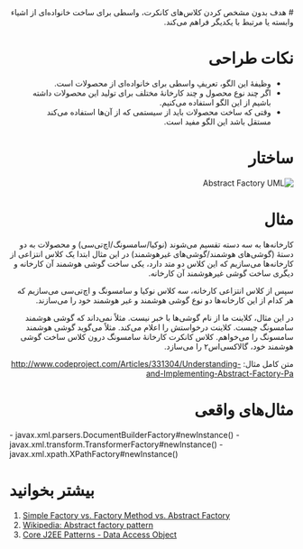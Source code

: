 <div dir="rtl">
# هدف
بدون مشخص کردن کلاس‌های کانکرت، واسطی برای ساخت خانواده‌ای از اشیاء وابسته یا مرتبط با یکدیگر فراهم می‌کند.



# نکات طراحی
- وظیفهٔ این الگو، تعریفِ واسطی برای خانواده‌ای از محصولات است.
- اگر چند نوع محصول و چند کارخانهٔ مختلف برای تولید این محصولات داشته باشیم از این الگو استفاده می‌کنیم.
- وقتی که ساخت محصولات باید از سیستمی که از آن‌ها استفاده می‌کند مستقل باشد این الگو مفید است.

# ساختار
![Abstract Factory UML](http://javaobsession.files.wordpress.com/2010/07/abstract-factory1.png)

# مثال

کارخانه‌ها به سه دسته تقسیم می‌شوند (نوکیا/سامسونگ/اچ‌تی‌سی) و محصولات به دو دستهٔ (گوشی‌های هوشمند/گوشی‌های غیرهوشمند)
در این مثال ابتدا یک کلاس انتزاعی از کارخانه‌ها می‌سازیم که این کلاس دو متد دارد، یکی ساخت گوشی هوشمند آن کارخانه و دیگری ساخت گوشی غیرهوشمند آن کارخانه.

سپس از کلاس انتزاعی کارخانه، سه کلاس نوکیا و سامسونگ و اچ‌تی‌سی می‌سازیم که هر کدام از این کارخانه‌ها دو نوع گوشی هوشمند و غیر هوشمند خود را می‌سازند.

در این مثال، کلاینت ما از نام گوشی‌ها با خبر نیست. مثلاً نمی‌داند که گوشی هوشمند سامسونگ چیست. کلاینت درخواستش را اعلام می‌کند. مثلاً می‌گوید گوشی هوشمند سامسونگ را می‌خواهم. کلاس کانکرت کارخانهٔ سامسونگ درون کلاس ساخت گوشی هوشمند خود، گالاکسی‌اس۲ را می‌سازد.

متن کامل مثال: http://www.codeproject.com/Articles/331304/Understanding-and-Implementing-Abstract-Factory-Pa

# مثال‌های واقعی
<div dir="ltr">
- javax.xml.parsers.DocumentBuilderFactory#newInstance()
- javax.xml.transform.TransformerFactory#newInstance()
- javax.xml.xpath.XPathFactory#newInstance()

# بیشتر بخوانید
1. [Simple Factory vs. Factory Method vs. Abstract Factory](http://corey.quickshiftconsulting.com/1/post/2009/5/first-post.html)
2. [Wikipedia: Abstract factory pattern](http://en.wikipedia.org/wiki/Abstract_factory_pattern)
3. [Core J2EE Patterns - Data Access Object](http://www.oracle.com/technetwork/java/dataaccessobject-138824.html)
